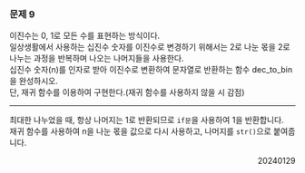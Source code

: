 ### 문제 9
이진수는 0, 1로 모든 수를 표현하는 방식이다.  
일상생활에서 사용하는 십진수 숫자를 이진수로 변경하기 위해서는 2로 나눈 몫을 2로 나누는 과정을 반복하며 나오는 나머지들을 사용한다.  
십진수 숫자(n)를 인자로 받아 이진수로 변환하여 문자열로 반환하는 함수 dec_to_bin을 완성하시오.  
단, 재귀 함수를 이용하여 구현한다.(재귀 함수를 사용하지 않을 시 감점)

---
최대한 나누었을 때, 항상 나머지는 1로 반환되므로 `if문`을 사용하여 1을 반환합니다.  
재귀 함수를 사용하여 n을 나눈 몫을 값으로 다시 사용하고, 나머지를 `str()`으로 붙여줍니다.
<div style="text-align: right">20240129</div>
